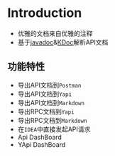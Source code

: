 # Introduction

- 优雅的文档来自优雅的注释
- 基于[javadoc](./docs.md#Javadoc)&[KDoc](./docs.md#KDoc)解析API文档


## 功能特性
- 导出API文档到`Postman`
- 导出API文档到`Yapi`
- 导出API文档到`Markdown`
- 导出RPC文档到`Yapi`
- 导出RPC文档到`Markdown`
- 在`IDEA`中直接发起API请求
- Api DashBoard
- YApi DashBoard

